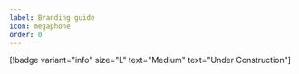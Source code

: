 ```yaml
---
label: Branding guide
icon: megaphone
order: 0
---
```


[!badge  variant="info" size="L" text="Medium" text="Under Construction"] 
